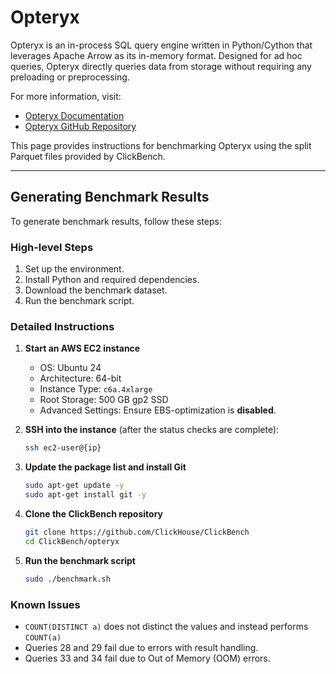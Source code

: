 # Opteryx

Opteryx is an in-process SQL query engine written in Python/Cython that leverages Apache Arrow as its in-memory format. Designed for ad hoc queries, Opteryx directly queries data from storage without requiring any preloading or preprocessing.

For more information, visit:

- [Opteryx Documentation](https://opteryx.dev/)
- [Opteryx GitHub Repository](https://github.com/mabel-dev/opteryx)

This page provides instructions for benchmarking Opteryx using the split Parquet files provided by ClickBench.

---

## Generating Benchmark Results

To generate benchmark results, follow these steps:

### **High-level Steps**
1. Set up the environment.
2. Install Python and required dependencies.
3. Download the benchmark dataset.
4. Run the benchmark script.

### **Detailed Instructions**

1. **Start an AWS EC2 instance**
   - OS: Ubuntu 24
   - Architecture: 64-bit
   - Instance Type: `c6a.4xlarge`
   - Root Storage: 500 GB gp2 SSD
   - Advanced Settings: Ensure EBS-optimization is **disabled**.

2. **SSH into the instance** (after the status checks are complete):
   ~~~bash
   ssh ec2-user@{ip}
   ~~~

3. **Update the package list and install Git**
   ~~~bash
   sudo apt-get update -y
   sudo apt-get install git -y
   ~~~

4. **Clone the ClickBench repository**
   ~~~bash
   git clone https://github.com/ClickHouse/ClickBench
   cd ClickBench/opteryx
   ~~~

5. **Run the benchmark script**
   ~~~bash
   sudo ./benchmark.sh
   ~~~

### Known Issues

- `COUNT(DISTINCT a)` does not distinct the values and instead performs `COUNT(a)` 
- Queries 28 and 29 fail due to errors with result handling.
- Queries 33 and 34 fail due to Out of Memory (OOM) errors.
